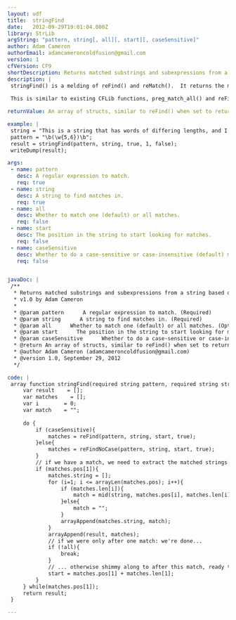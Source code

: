 ```yaml
---
layout: udf
title:  stringFind
date:   2012-09-29T19:01:04.000Z
library: StrLib
argString: "pattern, string[, all][, start][, caseSensitive]"
author: Adam Cameron
authorEmail: adamcameroncoldfusion@gmail.com
version: 1
cfVersion: CF9
shortDescription: Returns matched substrings and subexpressions from a string based on a regular expression pattern
description: |
 stringFind() is a melding of reFind() and reMatch().  It returns the match as well as all sub-expression matches as pos and len values (similar to reFind()), as well as the substring that the pos &amp; len values refer to (like reMatch()). Finds one or all matches.
 
 This is similar to existing CFLib functions, preg_match_all() and reFindAll(), but more-closely matches its native counterparts.

returnValue: An array of structs, similar to reFind() when set to return subexpressions.

example: |
 string = "This is a string that has words of differing lengths, and I'm gonna use stringFind() to return the words that are five or six characters long";
 pattern = "\b(\w{5,6})\b";
 result = stringFind(pattern, string, true, 1, false);
 writeDump(result);

args:
 - name: pattern
   desc: A regular expression to match.
   req: true
 - name: string
   desc: A string to find matches in.
   req: true
 - name: all
   desc: Whether to match one (default) or all matches.
   req: false
 - name: start
   desc: The position in the string to start looking for matches.
   req: false
 - name: caseSensitive
   desc: Whether to do a case-sensitive or case-insensitive (default) match.
   req: false


javaDoc: |
 /**
  * Returns matched substrings and subexpressions from a string based on a regular expression pattern
  * v1.0 by Adam Cameron
  * 
  * @param pattern      A regular expression to match. (Required)
  * @param string      A string to find matches in. (Required)
  * @param all      Whether to match one (default) or all matches. (Optional)
  * @param start      The position in the string to start looking for matches. (Optional)
  * @param caseSensitive      Whether to do a case-sensitive or case-insensitive (default) match. (Optional)
  * @return An array of structs, similar to reFind() when set to return subexpressions. 
  * @author Adam Cameron (adamcameroncoldfusion@gmail.com) 
  * @version 1.0, September 29, 2012 
  */

code: |
 array function stringFind(required string pattern, required string string, boolean all=false, numeric start=1, boolean caseSensitive=false){
     var result    = [];
     var matches    = [];
     var i        = 0;
     var match    = "";
 
     do {
         if (caseSensitive){
             matches = reFind(pattern, string, start, true);
         }else{
             matches = reFindNoCase(pattern, string, start, true);
         }
         // if we have a match, we need to extract the matched strings too
         if (matches.pos[1]){
             matches.string = [];
             for (i=1; i <= arrayLen(matches.pos); i++){
                 if (matches.len[i]){
                     match = mid(string, matches.pos[i], matches.len[i]);
                 }else{
                     match = "";
                 }
                 arrayAppend(matches.string, match);
             }
             arrayAppend(result, matches);
             // if we were only after one match: we're done...
             if (!all){
                 break;
             }
             // ... otherwise shimmy along to after this match, ready to look for the next one
             start = matches.pos[1] + matches.len[1];
         }
     } while(matches.pos[1]);
     return result;
 }

---
```


